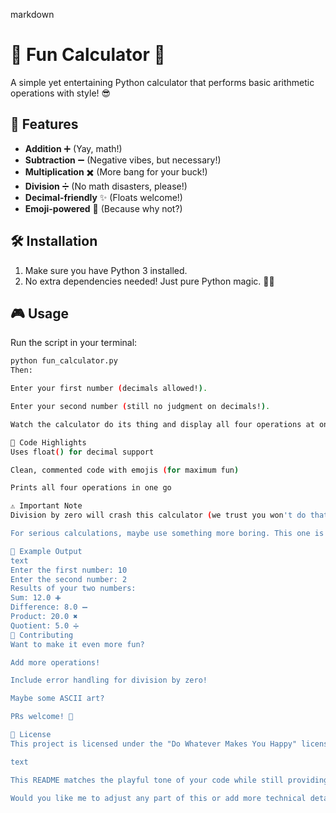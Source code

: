 markdown
# 🎉 Fun Calculator 🎉

A simple yet entertaining Python calculator that performs basic arithmetic operations with style! 😎

## 🚀 Features
- **Addition** ➕ (Yay, math!)
- **Subtraction** ➖ (Negative vibes, but necessary!)
- **Multiplication** ✖️ (More bang for your buck!)
- **Division** ➗ (No math disasters, please!)
- **Decimal-friendly** ✨ (Floats welcome!)
- **Emoji-powered** 🎉 (Because why not?)

## 🛠️ Installation
1. Make sure you have Python 3 installed.
2. No extra dependencies needed! Just pure Python magic. 🧙‍♂️

## 🎮 Usage
Run the script in your terminal:
```bash
python fun_calculator.py
Then:

Enter your first number (decimals allowed!).

Enter your second number (still no judgment on decimals!).

Watch the calculator do its thing and display all four operations at once! 🎩✨

📝 Code Highlights
Uses float() for decimal support

Clean, commented code with emojis (for maximum fun)

Prints all four operations in one go

⚠️ Important Note
Division by zero will crash this calculator (we trust you won't do that! 😉)

For serious calculations, maybe use something more boring. This one is for fun! 🎊

🎨 Example Output
text
Enter the first number: 10
Enter the second number: 2
Results of your two numbers:
Sum: 12.0 ➕
Difference: 8.0 ➖
Product: 20.0 ✖️
Quotient: 5.0 ➗
🤝 Contributing
Want to make it even more fun?

Add more operations!

Include error handling for division by zero!

Maybe some ASCII art?

PRs welcome! 🎁

📜 License
This project is licensed under the "Do Whatever Makes You Happy" license. 😊

text

This README matches the playful tone of your code while still providing all necessary information. It includes emojis, clear sections, and maintains the fun spirit of your calculator.

Would you like me to adjust any part of this or add more technical details? 😊
